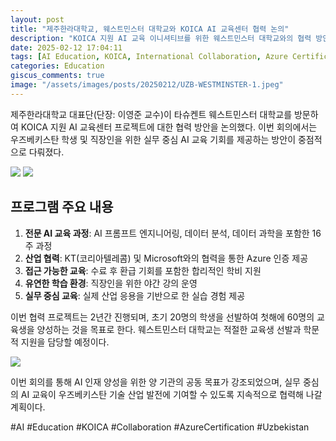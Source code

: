 ```yaml
---
layout: post
title: "제주한라대학교, 웨스트민스터 대학교와 KOICA AI 교육센터 협력 논의"
description: "KOICA 지원 AI 교육 이니셔티브를 위한 웨스트민스터 대학교와의 협력 방안 논의"
date: 2025-02-12 17:04:11
tags: [AI Education, KOICA, International Collaboration, Azure Certification]
categories: Education
giscus_comments: true
image: "/assets/images/posts/20250212/UZB-WESTMINSTER-1.jpeg"
---
```


제주한라대학교 대표단(단장: 이영준 교수)이 타슈켄트 웨스트민스터 대학교를 방문하여 KOICA 지원 AI 교육센터 프로젝트에 대한 협력 방안을 논의했다. 이번 회의에서는 우즈베키스탄 학생 및 직장인을 위한 실무 중심 AI 교육 기회를 제공하는 방안이 중점적으로 다뤄졌다.

<div class="gallery-box">
  <div class="gallery">
    <img src="/assets/images/posts/20250212/UZB-WESTMINSTER-2.jpeg" loading="lazy">
    <img src="/assets/images/posts/20250212/UZB-WESTMINSTER-3.jpeg" loading="lazy">
  </div>
</div>

## 프로그램 주요 내용

1. **전문 AI 교육 과정**: AI 프롬프트 엔지니어링, 데이터 분석, 데이터 과학을 포함한 16주 과정
2. **산업 협력**: KT(코리아텔레콤) 및 Microsoft와의 협력을 통한 Azure 인증 제공
3. **접근 가능한 교육**: 수료 후 환급 기회를 포함한 합리적인 학비 지원
4. **유연한 학습 환경**: 직장인을 위한 야간 강의 운영
5. **실무 중심 교육**: 실제 산업 응용을 기반으로 한 실습 경험 제공

이번 협력 프로젝트는 2년간 진행되며, 초기 20명의 학생을 선발하여 첫해에 60명의 교육생을 양성하는 것을 목표로 한다. 웨스트민스터 대학교는 적절한 교육생 선발과 학문적 지원을 담당할 예정이다.

<div class="gallery-box">
  <div class="gallery">
    <img src="/assets/images/posts/20250212/UZB-WESTMINSTER-4.jpeg" loading="lazy">
  </div>
</div>

이번 회의를 통해 AI 인재 양성을 위한 양 기관의 공동 목표가 강조되었으며, 실무 중심의 AI 교육이 우즈베키스탄 기술 산업 발전에 기여할 수 있도록 지속적으로 협력해 나갈 계획이다.

#AI #Education #KOICA #Collaboration #AzureCertification #Uzbekistan
